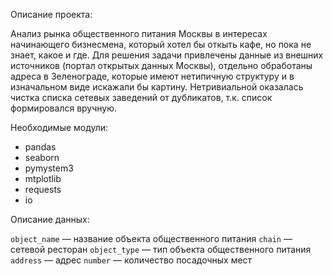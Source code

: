 Описание проекта:

Анализ рынка общественного питания Москвы в интересах начинающего бизнесмена, который хотел бы откыть кафе, но пока не знает, какое и где. Для решения задачи привлечены данные из внешних источников (портал открытых данных Москвы), отдельно обработаны адреса в Зеленограде, которые имеют нетипичную структуру и в изначальном виде искажали бы картину. Нетривиальной оказалась чистка списка сетевых заведений от дубликатов, т.к. список формировался вручную.

Необходимые модули:

- pandas
- seaborn
- pymystem3
- mtplotlib
- requests
- io

Описание данных:

`object_name` — название объекта общественного питания
`chain` — сетевой ресторан
`object_type` — тип объекта общественного питания
`address` — адрес
`number` — количество посадочных мест
